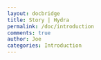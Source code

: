 ```yaml
---
layout: docbridge
title: Story | Hydra
permalink: /doc/introduction
comments: true
author: Joe
categories: Introduction
---
```


